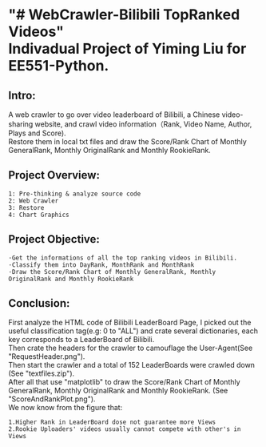 "# WebCrawler-Bilibili TopRanked Videos"  
Indivadual Project of Yiming Liu for EE551-Python.
===

Intro:  
---
  A web crawler to go over video leaderboard of Bilibili, a Chinese video-sharing website, and crawl video information（Rank, Video Name, Author, Plays and Score).  
  Restore them in local txt files and draw the Score/Rank Chart of Monthly GeneralRank, Monthly OriginalRank and Monthly RookieRank.

Project Overview:  
---
```
1: Pre-thinking & analyze source code
2: Web Crawler	
3: Restore
4: Chart Graphics
```
Project Objective:  
---
```
·Get the informations of all the top ranking videos in Bilibili.
·Classify them into DayRank, MonthRank and MonthRank
·Draw the Score/Rank Chart of Monthly GeneralRank, Monthly OriginalRank and Monthly RookieRank

```
Conclusion:  
---
  First analyze the HTML code of Bilibili LeaderBoard Page, I picked out the useful classification tag(e.g: 0 to "ALL") and crate several dictionaries, each key corresponds to a LeaderBoard of Bilibili.  
  Then crate the headers for the crawler to camouflage the User-Agent(See "RequestHeader.png").  
  Then start the crawler and a total of 152 LeaderBoards were crawled down (See "textfiles.zip").  
  After all that use "matplotlib" to draw the Score/Rank Chart of Monthly GeneralRank, Monthly OriginalRank and Monthly RookieRank. (See "ScoreAndRankPlot.png").  
  We now know from the figure that:
```
1.Higher Rank in LeaderBoard dose not guarantee more Views 
2.Rookie Uploaders' videos usually cannot compete with other's in Views
```
